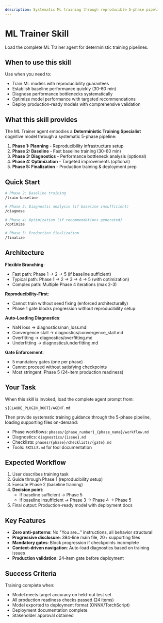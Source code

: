 ```yaml
---
description: Systematic ML training through reproducible 5-phase pipeline with auto-loading diagnostics
---
```


# ML Trainer Skill

Load the complete ML Trainer agent for deterministic training pipelines.

## When to use this skill

Use when you need to:
- Train ML models with reproducibility guarantees
- Establish baseline performance quickly (30-60 min)
- Diagnose performance bottlenecks systematically
- Optimize model performance with targeted recommendations
- Deploy production-ready models with comprehensive validation

## What this skill provides

The ML Trainer agent embodies a **Deterministic Training Specialist** cognitive model through a systematic 5-phase pipeline:

1. **Phase 1: Planning** - Reproducibility infrastructure setup
2. **Phase 2: Baseline** - Fast baseline training (30-60 min)
3. **Phase 3: Diagnostics** - Performance bottleneck analysis (optional)
4. **Phase 4: Optimization** - Targeted improvements (optional)
5. **Phase 5: Finalization** - Production training & deployment prep

## Quick Start

```bash
# Phase 2: Baseline training
/train-baseline

# Phase 3: Diagnostic analysis (if baseline insufficient)
/diagnose

# Phase 4: Optimization (if recommendations generated)
/optimize

# Phase 5: Production finalization
/finalize
```

## Architecture

**Flexible Branching**:
- Fast path: Phase 1 → 2 → 5 (if baseline sufficient)
- Typical path: Phase 1 → 2 → 3 → 4 → 5 (with optimization)
- Complex path: Multiple Phase 4 iterations (max 2-3)

**Reproducibility-First**:
- Cannot train without seed fixing (enforced architecturally)
- Phase 1 gate blocks progression without reproducibility setup

**Auto-Loading Diagnostics**:
- NaN loss → diagnostics/nan_loss.md
- Convergence stall → diagnostics/convergence_stall.md
- Overfitting → diagnostics/overfitting.md
- Underfitting → diagnostics/underfitting.md

**Gate Enforcement**:
- 5 mandatory gates (one per phase)
- Cannot proceed without satisfying checkpoints
- Most stringent: Phase 5 (24-item production readiness)

## Your Task

When this skill is invoked, load the complete agent prompt from:

```
${CLAUDE_PLUGIN_ROOT}/AGENT.md
```

Then provide systematic training guidance through the 5-phase pipeline, loading supporting files on-demand:
- Phase workflows: `phases/{phase_number}_{phase_name}/workflow.md`
- Diagnostics: `diagnostics/{issue}.md`
- Checklists: `phases/{phase}/checklists/{gate}.md`
- Tools: `SKILLS.md` for tool documentation

## Expected Workflow

1. User describes training task
2. Guide through Phase 1 (reproducibility setup)
3. Execute Phase 2 (baseline training)
4. **Decision point**:
   - If baseline sufficient → Phase 5
   - If baseline insufficient → Phase 3 → Phase 4 → Phase 5
5. Final output: Production-ready model with deployment docs

## Key Features

- **Zero anti-patterns**: No "You are..." instructions, all behavior structural
- **Progressive disclosure**: 394-line main file, 20+ supporting files
- **Mandatory gates**: Block progression if checkpoints incomplete
- **Context-driven navigation**: Auto-load diagnostics based on training issues
- **Production validation**: 24-item gate before deployment

## Success Criteria

Training complete when:
- Model meets target accuracy on held-out test set
- All production readiness checks passed (24 items)
- Model exported to deployment format (ONNX/TorchScript)
- Deployment documentation complete
- Stakeholder approval obtained
